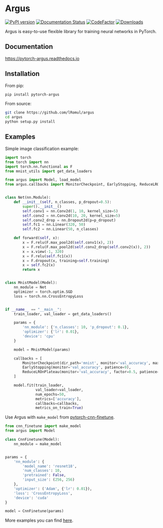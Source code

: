 # Argus 

[![PyPI version](https://badge.fury.io/py/pytorch-argus.svg)](https://badge.fury.io/py/pytorch-argus)
[![Documentation Status](https://readthedocs.org/projects/pytorch-argus/badge/?version=latest)](https://pytorch-argus.readthedocs.io/en/latest/?badge=latest)
[![CodeFactor](https://www.codefactor.io/repository/github/lromul/argus/badge)](https://www.codefactor.io/repository/github/lromul/argus)
[![Downloads](https://pepy.tech/badge/pytorch-argus)](https://pepy.tech/project/pytorch-argus)


Argus is easy-to-use flexible library for training neural networks in PyTorch.

## Documentation

https://pytorch-argus.readthedocs.io

## Installation

From pip:

```bash
pip install pytorch-argus
```

From source:

```bash
git clone https://github.com/lRomul/argus
cd argus
python setup.py install
```

## Examples

Simple image classification example:

```python
import torch
from torch import nn
import torch.nn.functional as F
from mnist_utils import get_data_loaders

from argus import Model, load_model
from argus.callbacks import MonitorCheckpoint, EarlyStopping, ReduceLROnPlateau


class Net(nn.Module):
    def __init__(self, n_classes, p_dropout=0.5):
        super().__init__()
        self.conv1 = nn.Conv2d(1, 10, kernel_size=5)
        self.conv2 = nn.Conv2d(10, 20, kernel_size=5)
        self.conv2_drop = nn.Dropout2d(p=p_dropout)
        self.fc1 = nn.Linear(320, 50)
        self.fc2 = nn.Linear(50, n_classes)

    def forward(self, x):
        x = F.relu(F.max_pool2d(self.conv1(x), 2))
        x = F.relu(F.max_pool2d(self.conv2_drop(self.conv2(x)), 2))
        x = x.view(-1, 320)
        x = F.relu(self.fc1(x))
        x = F.dropout(x, training=self.training)
        x = self.fc2(x)
        return x


class MnistModel(Model):
    nn_module = Net
    optimizer = torch.optim.SGD
    loss = torch.nn.CrossEntropyLoss


if __name__ == "__main__":
    train_loader, val_loader = get_data_loaders()

    params = {
        'nn_module': {'n_classes': 10, 'p_dropout': 0.1},
        'optimizer': {'lr': 0.01},
        'device': 'cpu'
    }

    model = MnistModel(params)

    callbacks = [
        MonitorCheckpoint(dir_path='mnist', monitor='val_accuracy', max_saves=3),
        EarlyStopping(monitor='val_accuracy', patience=9),
        ReduceLROnPlateau(monitor='val_accuracy', factor=0.5, patience=3)
    ]

    model.fit(train_loader,
              val_loader=val_loader,
              num_epochs=50,
              metrics=['accuracy'],
              callbacks=callbacks,
              metrics_on_train=True)
```

Use Argus with `make_model` from [pytorch-cnn-finetune](https://github.com/creafz/pytorch-cnn-finetune).

```python
from cnn_finetune import make_model
from argus import Model

class CnnFinetune(Model):
    nn_module = make_model


params = {
    'nn_module': {
        'model_name': 'resnet18',
        'num_classes': 10,
        'pretrained': False,
        'input_size': (256, 256)
    },
    'optimizer': ('Adam', {'lr': 0.01}),
    'loss': 'CrossEntropyLoss',
    'device': 'cuda'
}

model = CnnFinetune(params)
```

More examples you can find [here](https://pytorch-argus.readthedocs.io/en/latest/examples.html).
